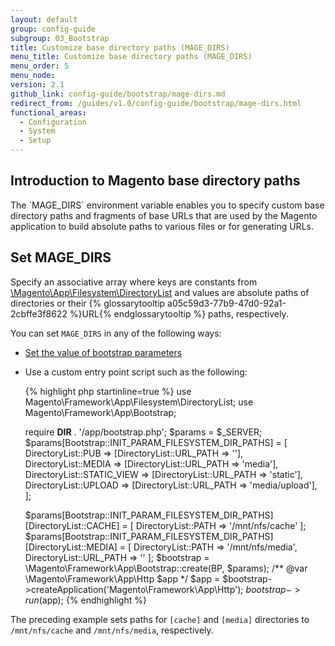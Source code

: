 ```yaml
---
layout: default
group: config-guide
subgroup: 03_Bootstrap
title: Customize base directory paths (MAGE_DIRS)
menu_title: Customize base directory paths (MAGE_DIRS)
menu_order: 5
menu_node:
version: 2.1
github_link: config-guide/bootstrap/mage-dirs.md
redirect_from: /guides/v1.0/config-guide/bootstrap/mage-dirs.html
functional_areas:
  - Configuration
  - System
  - Setup
---
```


<h2 id="dirs-introduction">Introduction to Magento base directory paths</h2>
The `MAGE_DIRS` environment variable enables you to specify custom base directory paths and fragments of base URLs that are used by the Magento application to build absolute paths to various files or for generating URLs. 

<h2 id="dirs-set">Set MAGE_DIRS</h2>
Specify an associative array where keys are constants from <a href="{{ site.mage2000url }}lib/internal/Magento/Framework/App/Filesystem/DirectoryList.php" target="_blank">\Magento\App\Filesystem\DirectoryList</a> and values are absolute paths of directories or their {% glossarytooltip a05c59d3-77b9-47d0-92a1-2cbffe3f8622 %}URL{% endglossarytooltip %} paths, respectively.

You can set `MAGE_DIRS` in any of the following ways:

*	<a href="{{page.baseurl}}/config-guide/bootstrap/magento-how-to-set.html">Set the value of bootstrap parameters</a>
*	Use a custom entry point script such as the following:

	{% highlight php startinline=true %}
	use Magento\Framework\App\Filesystem\DirectoryList;
	use Magento\Framework\App\Bootstrap;
 
	require __DIR__ . '/app/bootstrap.php';
	$params = $_SERVER;
	$params[Bootstrap::INIT_PARAM_FILESYSTEM_DIR_PATHS] = [
	DirectoryList::PUB => [DirectoryList::URL_PATH => ''],	
	DirectoryList::MEDIA => [DirectoryList::URL_PATH => 'media'],
	DirectoryList::STATIC_VIEW => [DirectoryList::URL_PATH => 'static'],
	DirectoryList::UPLOAD => [DirectoryList::URL_PATH => 'media/upload'],
	];
	
	$params[Bootstrap::INIT_PARAM_FILESYSTEM_DIR_PATHS][DirectoryList::CACHE] = [
	    DirectoryList::PATH => '/mnt/nfs/cache'
	];
	$params[Bootstrap::INIT_PARAM_FILESYSTEM_DIR_PATHS][DirectoryList::MEDIA] = [
	    DirectoryList::PATH => '/mnt/nfs/media', DirectoryList::URL_PATH => ''
	];
	$bootstrap = \Magento\Framework\App\Bootstrap::create(BP, $params);
	/** @var \Magento\Framework\App\Http $app */
	$app = $bootstrap->createApplication('Magento\Framework\App\Http');
	$bootstrap->run($app);
	{% endhighlight %}

The preceding example sets paths for `[cache]` and `[media]` directories to `/mnt/nfs/cache` and `/mnt/nfs/media`, respectively.
